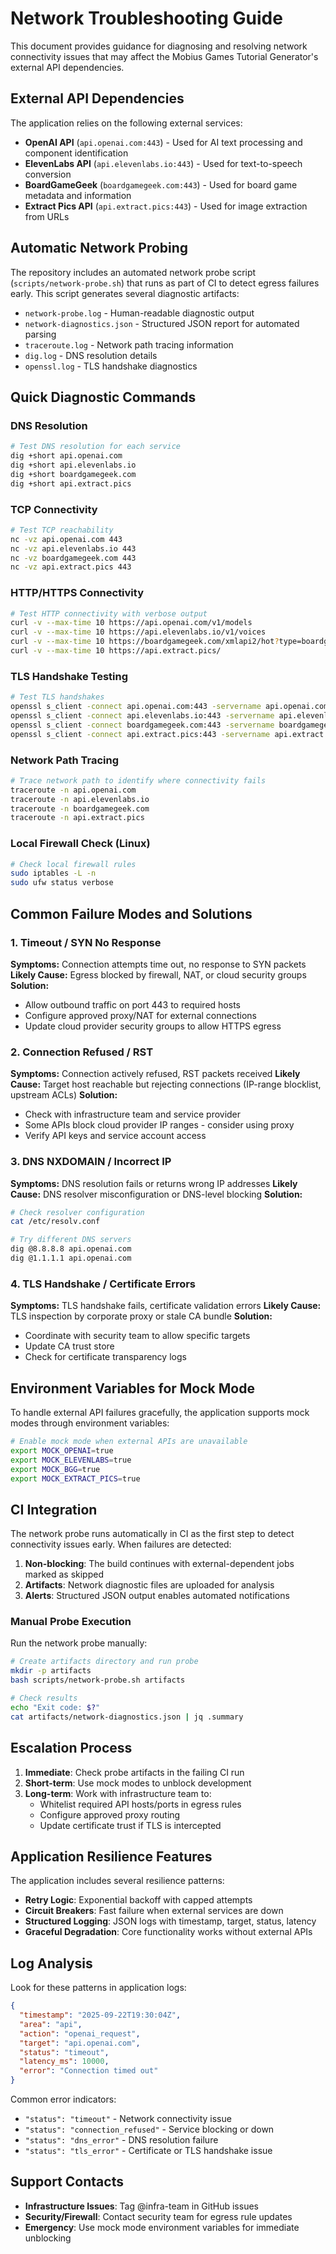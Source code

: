 # Network Troubleshooting Guide

This document provides guidance for diagnosing and resolving network connectivity issues that may affect the Mobius Games Tutorial Generator's external API dependencies.

## External API Dependencies

The application relies on the following external services:

- **OpenAI API** (`api.openai.com:443`) - Used for AI text processing and component identification
- **ElevenLabs API** (`api.elevenlabs.io:443`) - Used for text-to-speech conversion
- **BoardGameGeek** (`boardgamegeek.com:443`) - Used for board game metadata and information  
- **Extract Pics API** (`api.extract.pics:443`) - Used for image extraction from URLs

## Automatic Network Probing

The repository includes an automated network probe script (`scripts/network-probe.sh`) that runs as part of CI to detect egress failures early. This script generates several diagnostic artifacts:

- `network-probe.log` - Human-readable diagnostic output
- `network-diagnostics.json` - Structured JSON report for automated parsing
- `traceroute.log` - Network path tracing information
- `dig.log` - DNS resolution details
- `openssl.log` - TLS handshake diagnostics

## Quick Diagnostic Commands

### DNS Resolution
```bash
# Test DNS resolution for each service
dig +short api.openai.com
dig +short api.elevenlabs.io  
dig +short boardgamegeek.com
dig +short api.extract.pics
```

### TCP Connectivity
```bash
# Test TCP reachability
nc -vz api.openai.com 443
nc -vz api.elevenlabs.io 443
nc -vz boardgamegeek.com 443
nc -vz api.extract.pics 443
```

### HTTP/HTTPS Connectivity
```bash
# Test HTTP connectivity with verbose output
curl -v --max-time 10 https://api.openai.com/v1/models
curl -v --max-time 10 https://api.elevenlabs.io/v1/voices
curl -v --max-time 10 https://boardgamegeek.com/xmlapi2/hot?type=boardgame
curl -v --max-time 10 https://api.extract.pics/
```

### TLS Handshake Testing
```bash
# Test TLS handshakes
openssl s_client -connect api.openai.com:443 -servername api.openai.com
openssl s_client -connect api.elevenlabs.io:443 -servername api.elevenlabs.io
openssl s_client -connect boardgamegeek.com:443 -servername boardgamegeek.com
openssl s_client -connect api.extract.pics:443 -servername api.extract.pics
```

### Network Path Tracing
```bash
# Trace network path to identify where connectivity fails
traceroute -n api.openai.com
traceroute -n api.elevenlabs.io
traceroute -n boardgamegeek.com
traceroute -n api.extract.pics
```

### Local Firewall Check (Linux)
```bash
# Check local firewall rules
sudo iptables -L -n
sudo ufw status verbose
```

## Common Failure Modes and Solutions

### 1. Timeout / SYN No Response
**Symptoms:** Connection attempts time out, no response to SYN packets
**Likely Cause:** Egress blocked by firewall, NAT, or cloud security groups
**Solution:** 
- Allow outbound traffic on port 443 to required hosts
- Configure approved proxy/NAT for external connections
- Update cloud provider security groups to allow HTTPS egress

### 2. Connection Refused / RST
**Symptoms:** Connection actively refused, RST packets received
**Likely Cause:** Target host reachable but rejecting connections (IP-range blocklist, upstream ACLs)
**Solution:**
- Check with infrastructure team and service provider
- Some APIs block cloud provider IP ranges - consider using proxy
- Verify API keys and service account access

### 3. DNS NXDOMAIN / Incorrect IP
**Symptoms:** DNS resolution fails or returns wrong IP addresses
**Likely Cause:** DNS resolver misconfiguration or DNS-level blocking
**Solution:**
```bash
# Check resolver configuration
cat /etc/resolv.conf

# Try different DNS servers
dig @8.8.8.8 api.openai.com
dig @1.1.1.1 api.openai.com
```

### 4. TLS Handshake / Certificate Errors
**Symptoms:** TLS handshake fails, certificate validation errors
**Likely Cause:** TLS inspection by corporate proxy or stale CA bundle
**Solution:**
- Coordinate with security team to allow specific targets
- Update CA trust store
- Check for certificate transparency logs

## Environment Variables for Mock Mode

To handle external API failures gracefully, the application supports mock modes through environment variables:

```bash
# Enable mock mode when external APIs are unavailable
export MOCK_OPENAI=true
export MOCK_ELEVENLABS=true
export MOCK_BGG=true
export MOCK_EXTRACT_PICS=true
```

## CI Integration

The network probe runs automatically in CI as the first step to detect connectivity issues early. When failures are detected:

1. **Non-blocking**: The build continues with external-dependent jobs marked as skipped
2. **Artifacts**: Network diagnostic files are uploaded for analysis
3. **Alerts**: Structured JSON output enables automated notifications

### Manual Probe Execution

Run the network probe manually:

```bash
# Create artifacts directory and run probe
mkdir -p artifacts
bash scripts/network-probe.sh artifacts

# Check results
echo "Exit code: $?"
cat artifacts/network-diagnostics.json | jq .summary
```

## Escalation Process

1. **Immediate**: Check probe artifacts in the failing CI run
2. **Short-term**: Use mock modes to unblock development
3. **Long-term**: Work with infrastructure team to:
   - Whitelist required API hosts/ports in egress rules
   - Configure approved proxy routing
   - Update certificate trust if TLS is intercepted

## Application Resilience Features

The application includes several resilience patterns:
- **Retry Logic**: Exponential backoff with capped attempts
- **Circuit Breakers**: Fast failure when external services are down
- **Structured Logging**: JSON logs with timestamp, target, status, latency
- **Graceful Degradation**: Core functionality works without external APIs

## Log Analysis

Look for these patterns in application logs:

```json
{
  "timestamp": "2025-09-22T19:30:04Z",
  "area": "api",
  "action": "openai_request", 
  "target": "api.openai.com",
  "status": "timeout",
  "latency_ms": 10000,
  "error": "Connection timed out"
}
```

Common error indicators:
- `"status": "timeout"` - Network connectivity issue
- `"status": "connection_refused"` - Service blocking or down
- `"status": "dns_error"` - DNS resolution failure
- `"status": "tls_error"` - Certificate or TLS handshake issue

## Support Contacts

- **Infrastructure Issues**: Tag @infra-team in GitHub issues
- **Security/Firewall**: Contact security team for egress rule updates  
- **Emergency**: Use mock mode environment variables for immediate unblocking